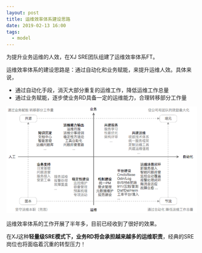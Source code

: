 ```yaml
---
layout: post
title: 运维效率体系建设思路
date: 2019-02-13 16:00
tags:
  - model
---
```



为提升业务运维的人效，在XJ SRE团队组建了运维效率体系FT。

运维效率体系的建设思路是：通过自动化和业务赋能，来提升运维人效。具体来说，

+ 通过自动化手段，消灭大部分重复的运维工作，降低运维工作总量
+ 通过业务赋能，逐步使业务RD具备一定的运维能力，合理转移部分工作量

![page.png](https://raw.githubusercontent.com/niean/niean.github.io/master/images/20190213/sre-eff.png)

运维效率体系的工作开展了半年多，目前已经收到了很好的效果。

在XJ这种**轻量级SRE模式下，业务RD将会承担越来越多的运维职责**，经典的SRE岗位也将面临着沉重的转型压力！

